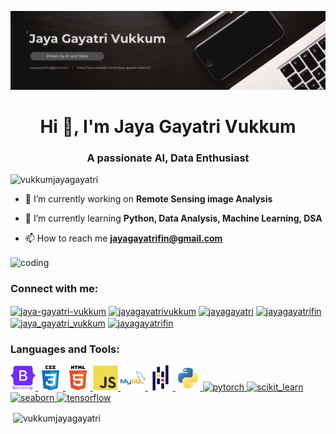 ![logo](https://github.com/VukkumJayaGayatri/VukkumJayaGayatri/blob/main/Black%20and%20White%20Modern%20Professional%20Sales%20and%20Marketing%20Profile%20LinkedIn%20Banner.png)

<h1 align="center">Hi 👋, I'm Jaya Gayatri Vukkum</h1>
<h3 align="center">A passionate AI, Data Enthusiast</h3>

<p align="left"> <img src="https://komarev.com/ghpvc/?username=vukkumjayagayatri&label=Profile%20views&color=0e75b6&style=flat" alt="vukkumjayagayatri" /> </p>

- 🔭 I’m currently working on **Remote Sensing image Analysis**

- 🌱 I’m currently learning **Python, Data Analysis, Machine Learning, DSA**

- 📫 How to reach me **jayagayatrifin@gmail.com**

<img align="center" alt="coding" src="https://user-images.githubusercontent.com/59734313/157189039-c09b3e38-9f42-42c0-ab54-14f1574190a7.gif" style="width:500px; height:400px;">

<h3 align="left">Connect with me:</h3>
<p align="left">
<a href="https://linkedin.com/in/jaya-gayatri-vukkum" target="blank"><img align="center" src="https://raw.githubusercontent.com/rahuldkjain/github-profile-readme-generator/master/src/images/icons/Social/linked-in-alt.svg" alt="jaya-gayatri-vukkum" height="30" width="40" /></a>
<a href="https://kaggle.com/jayagayatrivukkum" target="blank"><img align="center" src="https://raw.githubusercontent.com/rahuldkjain/github-profile-readme-generator/master/src/images/icons/Social/kaggle.svg" alt="jayagayatrivukkum" height="30" width="40" /></a>
<a href="https://www.codechef.com/users/jayagayatri" target="blank"><img align="center" src="https://cdn.jsdelivr.net/npm/simple-icons@3.1.0/icons/codechef.svg" alt="jayagayatri" height="30" width="40" /></a>
<a href="https://www.hackerrank.com/jayagayatrifin" target="blank"><img align="center" src="https://raw.githubusercontent.com/rahuldkjain/github-profile-readme-generator/master/src/images/icons/Social/hackerrank.svg" alt="jayagayatrifin" height="30" width="40" /></a>
<a href="https://codeforces.com/profile/jaya_gayatri_vukkum" target="blank"><img align="center" src="https://raw.githubusercontent.com/rahuldkjain/github-profile-readme-generator/master/src/images/icons/Social/codeforces.svg" alt="jaya_gayatri_vukkum" height="30" width="40" /></a>
<a href="https://www.leetcode.com/jayagayatrifin" target="blank"><img align="center" src="https://raw.githubusercontent.com/rahuldkjain/github-profile-readme-generator/master/src/images/icons/Social/leet-code.svg" alt="jayagayatrifin" height="30" width="40" /></a>
</p>

<h3 align="left">Languages and Tools:</h3>
<p align="left"> <a href="https://getbootstrap.com" target="_blank" rel="noreferrer"> <img src="https://raw.githubusercontent.com/devicons/devicon/master/icons/bootstrap/bootstrap-plain-wordmark.svg" alt="bootstrap" width="40" height="40"/> </a> <a href="https://www.w3schools.com/css/" target="_blank" rel="noreferrer"> <img src="https://raw.githubusercontent.com/devicons/devicon/master/icons/css3/css3-original-wordmark.svg" alt="css3" width="40" height="40"/> </a> <a href="https://www.w3.org/html/" target="_blank" rel="noreferrer"> <img src="https://raw.githubusercontent.com/devicons/devicon/master/icons/html5/html5-original-wordmark.svg" alt="html5" width="40" height="40"/> </a> <a href="https://developer.mozilla.org/en-US/docs/Web/JavaScript" target="_blank" rel="noreferrer"> <img src="https://raw.githubusercontent.com/devicons/devicon/master/icons/javascript/javascript-original.svg" alt="javascript" width="40" height="40"/> </a> <a href="https://www.mysql.com/" target="_blank" rel="noreferrer"> <img src="https://raw.githubusercontent.com/devicons/devicon/master/icons/mysql/mysql-original-wordmark.svg" alt="mysql" width="40" height="40"/> </a> <a href="https://pandas.pydata.org/" target="_blank" rel="noreferrer"> <img src="https://raw.githubusercontent.com/devicons/devicon/2ae2a900d2f041da66e950e4d48052658d850630/icons/pandas/pandas-original.svg" alt="pandas" width="40" height="40"/> </a> <a href="https://www.python.org" target="_blank" rel="noreferrer"> <img src="https://raw.githubusercontent.com/devicons/devicon/master/icons/python/python-original.svg" alt="python" width="40" height="40"/> </a> <a href="https://pytorch.org/" target="_blank" rel="noreferrer"> <img src="https://www.vectorlogo.zone/logos/pytorch/pytorch-icon.svg" alt="pytorch" width="40" height="40"/> </a> <a href="https://scikit-learn.org/" target="_blank" rel="noreferrer"> <img src="https://upload.wikimedia.org/wikipedia/commons/0/05/Scikit_learn_logo_small.svg" alt="scikit_learn" width="40" height="40"/> </a> <a href="https://seaborn.pydata.org/" target="_blank" rel="noreferrer"> <img src="https://seaborn.pydata.org/_images/logo-mark-lightbg.svg" alt="seaborn" width="40" height="40"/> </a> <a href="https://www.tensorflow.org" target="_blank" rel="noreferrer"> <img src="https://www.vectorlogo.zone/logos/tensorflow/tensorflow-icon.svg" alt="tensorflow" width="40" height="40"/> </a> </p>



<p>&nbsp;<img align="center" src="https://github-readme-stats.vercel.app/api?username=vukkumjayagayatri&show_icons=true&locale=en" alt="vukkumjayagayatri" /></p>


